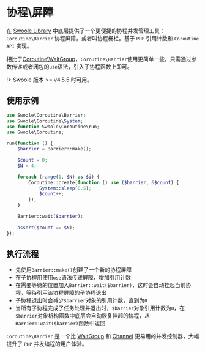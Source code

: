 # 协程\屏障

在 [Swoole Library](https://github.com/swoole/library) 中底层提供了一个更便捷的协程并发管理工具：`Coroutine\Barrier` 协程屏障，或者叫协程栅栏。基于 `PHP` 引用计数和 `Coroutine API` 实现。

相比于[Coroutine\WaitGroup](/coroutine/wait_group)，`Coroutine\Barrier`使用更简单一些，只需通过参数传递或者闭包的`use`语法，引入子协程函数上即可。

!> Swoole 版本 >= v4.5.5 时可用。

## 使用示例

```php
use Swoole\Coroutine\Barrier;
use Swoole\Coroutine\System;
use function Swoole\Coroutine\run;
use Swoole\Coroutine;

run(function () {
    $barrier = Barrier::make();

    $count = 0;
    $N = 4;

    foreach (range(1, $N) as $i) {
        Coroutine::create(function () use ($barrier, &$count) {
            System::sleep(0.5);
            $count++;
        });
    }

    Barrier::wait($barrier);
    
    assert($count == $N);
});
```

## 执行流程

* 先使用`Barrier::make()`创建了一个新的协程屏障
* 在子协程用使用`use`语法传递屏障，增加引用计数
* 在需要等待的位置加入`Barrier::wait($barrier)`，这时会自动挂起当前协程，等待引用该协程屏障的子协程退出
* 子协程退出时会减少`$barrier`对象的引用计数，直到为`0`
* 当所有子协程完成了任务处理并退出时，`$barrier`对象引用计数为`0`，在`$barrier`对象析构函数中底层会自动恢复挂起的协程，从`Barrier::wait($barrier)`函数中返回

`Coroutine\Barrier` 是一个比 [WaitGroup](/coroutine/wait_group) 和 [Channel](/coroutine/channel) 更易用的并发控制器，大幅提升了 `PHP` 并发编程的用户体验。
